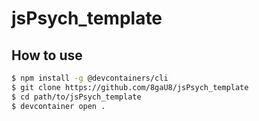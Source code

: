 # jsPsych_template

## How to use
```bash
$ npm install -g @devcontainers/cli
$ git clone https://github.com/8gaU8/jsPsych_template
$ cd path/to/jsPsych_template
$ devcontainer open .
```